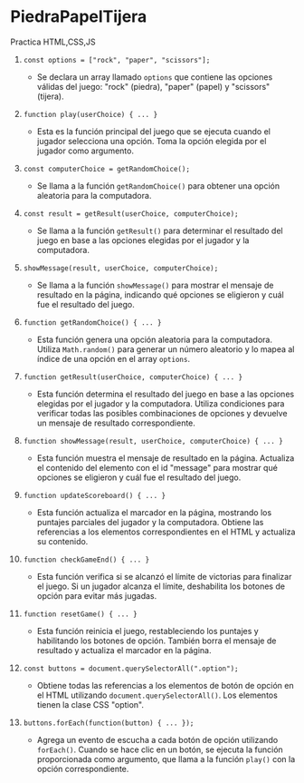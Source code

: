 # PiedraPapelTijera
Practica HTML,CSS,JS

1. `const options = ["rock", "paper", "scissors"];`
   - Se declara un array llamado `options` que contiene las opciones válidas del juego: "rock" (piedra), "paper" (papel) y "scissors" (tijera).

2. `function play(userChoice) { ... }`
   - Esta es la función principal del juego que se ejecuta cuando el jugador selecciona una opción. Toma la opción elegida por el jugador como argumento.

3. `const computerChoice = getRandomChoice();`
   - Se llama a la función `getRandomChoice()` para obtener una opción aleatoria para la computadora.

4. `const result = getResult(userChoice, computerChoice);`
   - Se llama a la función `getResult()` para determinar el resultado del juego en base a las opciones elegidas por el jugador y la computadora.

5. `showMessage(result, userChoice, computerChoice);`
   - Se llama a la función `showMessage()` para mostrar el mensaje de resultado en la página, indicando qué opciones se eligieron y cuál fue el resultado del juego.

6. `function getRandomChoice() { ... }`
   - Esta función genera una opción aleatoria para la computadora. Utiliza `Math.random()` para generar un número aleatorio y lo mapea al índice de una opción en el array `options`.

7. `function getResult(userChoice, computerChoice) { ... }`
   - Esta función determina el resultado del juego en base a las opciones elegidas por el jugador y la computadora. Utiliza condiciones para verificar todas las posibles combinaciones de opciones y devuelve un mensaje de resultado correspondiente.

8. `function showMessage(result, userChoice, computerChoice) { ... }`
   - Esta función muestra el mensaje de resultado en la página. Actualiza el contenido del elemento con el id "message" para mostrar qué opciones se eligieron y cuál fue el resultado del juego.

9. `function updateScoreboard() { ... }`
   - Esta función actualiza el marcador en la página, mostrando los puntajes parciales del jugador y la computadora. Obtiene las referencias a los elementos correspondientes en el HTML y actualiza su contenido.

10. `function checkGameEnd() { ... }`
    - Esta función verifica si se alcanzó el límite de victorias para finalizar el juego. Si un jugador alcanza el límite, deshabilita los botones de opción para evitar más jugadas.

11. `function resetGame() { ... }`
    - Esta función reinicia el juego, restableciendo los puntajes y habilitando los botones de opción. También borra el mensaje de resultado y actualiza el marcador en la página.

12. `const buttons = document.querySelectorAll(".option");`
    - Obtiene todas las referencias a los elementos de botón de opción en el HTML utilizando `document.querySelectorAll()`. Los elementos tienen la clase CSS "option".

13. `buttons.forEach(function(button) { ... });`
    - Agrega un evento de escucha a cada botón de opción utilizando `forEach()`. Cuando se hace clic en un botón, se ejecuta la función proporcionada como argumento, que llama a la función `play()` con la opción correspondiente.
